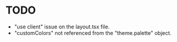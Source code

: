 # TODO

- "use client" issue on the layout.tsx file.
- "customColors" not referenced from the "theme.palette" object.
